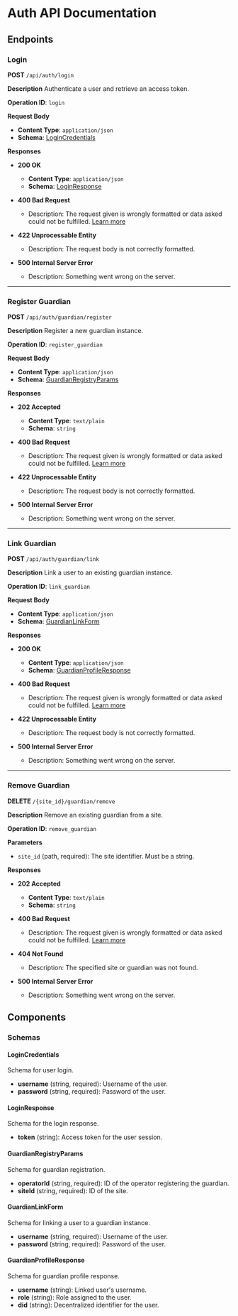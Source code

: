 # Auth API Documentation

## Endpoints

### Login

**POST** `/api/auth/login`

**Description**
Authenticate a user and retrieve an access token.

**Operation ID**: `login`

**Request Body**
- **Content Type**: `application/json`
- **Schema**: [LoginCredentials](#logincredentials)

**Responses**

- **200 OK**
  - **Content Type**: `application/json`
  - **Schema**: [LoginResponse](#loginresponse)

- **400 Bad Request**
  - Description: The request given is wrongly formatted or data asked could not be fulfilled. [Learn more](https://developer.mozilla.org/en-US/docs/Web/HTTP/Status/400)

- **422 Unprocessable Entity**
  - Description: The request body is not correctly formatted.

- **500 Internal Server Error**
  - Description: Something went wrong on the server.

---

### Register Guardian

**POST** `/api/auth/guardian/register`

**Description**
Register a new guardian instance.

**Operation ID**: `register_guardian`

**Request Body**
- **Content Type**: `application/json`
- **Schema**: [GuardianRegistryParams](#guardianregistryparams)

**Responses**

- **202 Accepted**
  - **Content Type**: `text/plain`
  - **Schema**: `string`

- **400 Bad Request**
  - Description: The request given is wrongly formatted or data asked could not be fulfilled. [Learn more](https://developer.mozilla.org/en-US/docs/Web/HTTP/Status/400)

- **422 Unprocessable Entity**
  - Description: The request body is not correctly formatted.

- **500 Internal Server Error**
  - Description: Something went wrong on the server.

---

### Link Guardian

**POST** `/api/auth/guardian/link`

**Description**
Link a user to an existing guardian instance.

**Operation ID**: `link_guardian`

**Request Body**
- **Content Type**: `application/json`
- **Schema**: [GuardianLinkForm](#guardianlinkform)

**Responses**

- **200 OK**
  - **Content Type**: `application/json`
  - **Schema**: [GuardianProfileResponse](#guardianprofileresponse)

- **400 Bad Request**
  - Description: The request given is wrongly formatted or data asked could not be fulfilled. [Learn more](https://developer.mozilla.org/en-US/docs/Web/HTTP/Status/400)

- **422 Unprocessable Entity**
  - Description: The request body is not correctly formatted.

- **500 Internal Server Error**
  - Description: Something went wrong on the server.

---

### Remove Guardian

**DELETE** `/{site_id}/guardian/remove`

**Description**
Remove an existing guardian from a site.

**Operation ID**: `remove_guardian`

**Parameters**

- `site_id` (path, required): The site identifier. Must be a string.

**Responses**

- **202 Accepted**
  - **Content Type**: `text/plain`
  - **Schema**: `string`

- **400 Bad Request**
  - Description: The request given is wrongly formatted or data asked could not be fulfilled. [Learn more](https://developer.mozilla.org/en-US/docs/Web/HTTP/Status/400)

- **404 Not Found**
  - Description: The specified site or guardian was not found.

- **500 Internal Server Error**
  - Description: Something went wrong on the server.

## Components

### Schemas

#### LoginCredentials
Schema for user login.
- **username** (string, required): Username of the user.
- **password** (string, required): Password of the user.

#### LoginResponse
Schema for the login response.
- **token** (string): Access token for the user session.

#### GuardianRegistryParams
Schema for guardian registration.
- **operatorId** (string, required): ID of the operator registering the guardian.
- **siteId** (string, required): ID of the site.

#### GuardianLinkForm
Schema for linking a user to a guardian instance.
- **username** (string, required): Username of the user.
- **password** (string, required): Password of the user.

#### GuardianProfileResponse
Schema for guardian profile response.
- **username** (string): Linked user's username.
- **role** (string): Role assigned to the user.
- **did** (string): Decentralized identifier for the user.


